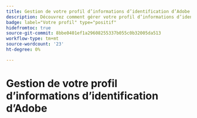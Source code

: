 ```yaml
---
title: Gestion de votre profil d’informations d’identification d’Adobe
description: Découvrez comment gérer votre profil d’informations d’identification d’Adobe.
badge: label="Votre profil" type="positif"
hidefromtoc: true
source-git-commit: 8bbe0401ef1a29608255337b055c0b32005da513
workflow-type: tm+mt
source-wordcount: '23'
ht-degree: 0%

---
```



# Gestion de votre profil d’informations d’identification d’Adobe

